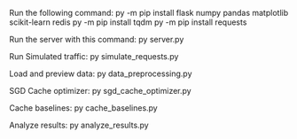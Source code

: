 Run the following command:
py -m pip install flask numpy pandas matplotlib scikit-learn redis
py -m pip install tqdm
py -m pip install requests

Run the server with this command:
py server.py

Run Simulated traffic:
py simulate_requests.py

Load and preview data:
py data_preprocessing.py

SGD Cache optimizer:
py sgd_cache_optimizer.py

Cache baselines:
py cache_baselines.py

Analyze results:
py analyze_results.py